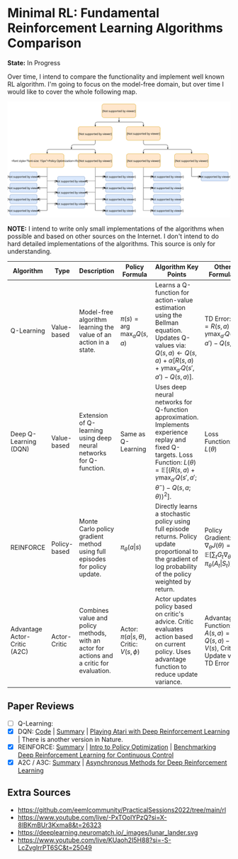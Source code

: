# Minimal RL: Fundamental Reinforcement Learning Algorithms Comparison

**State:** In Progress

Over time, I intend to compare the functionality and implement well known RL algorithm. I'm going to focus on the model-free domain, but over time I would like to cover the whole following map.

![](./assets/rl_algorithms_9_15.svg)


**NOTE:** I intend to write only small implementations of the algorithms when possible and based on other sources on the Internet. I don't intend to do hard detailed implementations of the algorithms. This source is only for understanding.


| **Algorithm** | **Type** | **Description** | **Policy Formula** | **Algorithm Key Points** | **Other Formulas** |
|---------------|----------|-----------------|--------------------|--------------------------|--------------------|
| Q-Learning | Value-based | Model-free algorithm learning the value of an action in a state. | $\pi(s) = \arg\max_a Q(s, a)$ | Learns a Q-function for action-value estimation using the Bellman equation. Updates Q-values via: $Q(s, a) \leftarrow Q(s, a) + \alpha [R(s, a) + \gamma \max_{a'} Q(s', a') - Q(s, a)]$. | TD Error: $\delta = R(s, a) + \gamma \max_{a'} Q(s', a') - Q(s, a)$ |
| Deep Q-Learning (DQN) | Value-based | Extension of Q-learning using deep neural networks for Q-function. | Same as Q-Learning | Uses deep neural networks for Q-function approximation. Implements experience replay and fixed Q-targets. Loss Function: $L(\theta) = \mathbb{E} \left[ \left( R(s, a) + \gamma \max_{a'} Q(s', a'; \theta^-) - Q(s, a; \theta) \right)^2 \right]$. | Loss Function: $L(\theta)$ |
| REINFORCE | Policy-based | Monte Carlo policy gradient method using full episodes for policy update. | $\pi_\theta(a\|s)$ | Directly learns a stochastic policy using full episode returns. Policy update proportional to the gradient of log probability of the policy weighted by return. | Policy Gradient: $\nabla_\theta J(\theta) = \mathbb{E} \left[ \sum_t G_t \nabla_\theta \log \pi_\theta(A_t \| S_t) \right]$ |
| Advantage Actor-Critic (A2C) | Actor-Critic | Combines value and policy methods, with an actor for actions and a critic for evaluation. | Actor: $\pi(a\|s, \theta)$, Critic: $V(s, \phi)$ | Actor updates policy based on critic's advice. Critic evaluates action based on current policy. Uses advantage function to reduce update variance. | Advantage Function: $A(s, a) = Q(s, a) - V(s)$, Critic Update via TD Error |


## Paper Reviews

- [ ] Q-Learning: 
- [x] DQN: [Code](001_dqn.ipynb) | [Summary]() | [Playing Atari with Deep Reinforcement Learning](https://arxiv.org/abs/1312.5602) | There is another version in Nature.
- [x] REINFORCE: [Summary]() | [Intro to Policy Optimization](https://spinningup.openai.com/en/latest/spinningup/rl_intro3.html) | [Benchmarking Deep Reinforcement Learning for Continuous Control](https://arxiv.org/abs/1604.06778)
- [x] A2C / A3C: [Summary](002_A2C_A3C.md) | [Asynchronous Methods for Deep Reinforcement Learning](https://arxiv.org/abs/1602.01783)

## Extra Sources

- https://github.com/eemlcommunity/PracticalSessions2022/tree/main/rl
- https://www.youtube.com/live/-PxTOolYPzQ?si=X-8lBKmBUr3Kxma8&t=26323
- https://deeplearning.neuromatch.io/_images/lunar_lander.svg
- https://www.youtube.com/live/KUaoh2I5H88?si=-S-LcZvglrrPT6SC&t=25049
